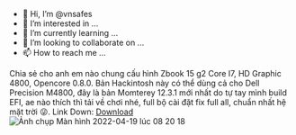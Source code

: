 - 👋 Hi, I’m @vnsafes
- 👀 I’m interested in ...
- 🌱 I’m currently learning ...
- 💞️ I’m looking to collaborate on ...
- 📫 How to reach me ...

<!---
vnsafes/vnsafes is a ✨ special ✨ repository because its `README.md` (this file) appears on your GitHub profile.
You can click the Preview link to take a look at your changes.
--->
Chia sẻ cho anh em nào chung cấu hình Zbook 15 g2 Core I7, HD Graphic 4800, Opencore 0.8.0. Bản Hackintosh này có thể dùng cả cho Dell Precision M4800, đây là bản Momterey 12.3.1 mới nhất do tự tay mình build EFI, ae nào thích thì tải về chơi nhé, full bộ cài đặt fix full all, chuẩn nhất hệ mặt trời 😜. Link Down: [Download](https://drive.google.com/file/d/1Q1nJMxKgGs0tKpfgBleVuOzEqfZYEJsc/view?usp=sharing) ![Ảnh chụp Màn hình 2022-04-19 lúc 08 20 18](https://user-images.githubusercontent.com/85863935/163903366-b3e4788b-d003-4ff1-a9de-2eb7b0d27794.png)

